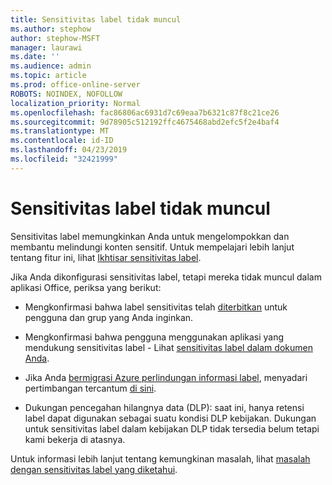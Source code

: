 ```yaml
---
title: Sensitivitas label tidak muncul
ms.author: stephow
author: stephow-MSFT
manager: laurawi
ms.date: ''
ms.audience: admin
ms.topic: article
ms.prod: office-online-server
ROBOTS: NOINDEX, NOFOLLOW
localization_priority: Normal
ms.openlocfilehash: fac86806ac6931d7c69eaa7b6321c87f8c21ce26
ms.sourcegitcommit: 9d78905c512192ffc4675468abd2efc5f2e4baf4
ms.translationtype: MT
ms.contentlocale: id-ID
ms.lasthandoff: 04/23/2019
ms.locfileid: "32421999"
---
```

# <a name="sensitivity-labels-not-appearing"></a>Sensitivitas label tidak muncul

Sensitivitas label memungkinkan Anda untuk mengelompokkan dan membantu melindungi konten sensitif. Untuk mempelajari lebih lanjut tentang fitur ini, lihat [Ikhtisar sensitivitas label](https://docs.microsoft.com/en-us/office365/securitycompliance/sensitivity-labels).

Jika Anda dikonfigurasi sensitivitas label, tetapi mereka tidak muncul dalam aplikasi Office, periksa yang berikut:

- Mengkonfirmasi bahwa label sensitivitas telah [diterbitkan](https://docs.microsoft.com/en-us/Office365/SecurityCompliance/sensitivity-labels#what-label-policies-can-do) untuk pengguna dan grup yang Anda inginkan.

- Mengkonfirmasi bahwa pengguna menggunakan aplikasi yang mendukung sensitivitas label - Lihat [sensitivitas label dalam dokumen Anda](https://support.office.com/en-us/article/apply-sensitivity-labels-to-your-documents-and-email-within-office-2f96e7cd-d5a4-403b-8bd7-4cc636bae0f9?ad=US&ui=en-US&rs=en-US#bkmk_whereavailable).
 
 
- Jika Anda [bermigrasi Azure perlindungan informasi label](https://docs.microsoft.com/en-us/azure/information-protection/configure-policy-migrate-labels), menyadari pertimbangan tercantum [di sini](https://docs.microsoft.com/en-us/azure/information-protection/configure-policy-migrate-labels#considerations-for-unified-labels).

- Dukungan pencegahan hilangnya data (DLP): saat ini, hanya retensi label dapat digunakan sebagai suatu kondisi DLP kebijakan.  Dukungan untuk sensitivitas label dalam kebijakan DLP tidak tersedia belum tetapi kami bekerja di atasnya.

Untuk informasi lebih lanjut tentang kemungkinan masalah, lihat [masalah dengan sensitivitas label yang diketahui](https://support.office.com/en-us/article/known-issues-with-sensitivity-labels-in-office-b169d687-2bbd-4e21-a440-7da1b2743edc?ui=en-US&rs=en-US&ad=US).